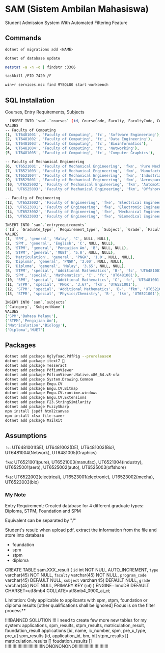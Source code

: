 # SAM (Sistem Ambilan Mahasiswa)
Student Admission System With Automated Filtering Feature

## Commands

```bash
dotnet ef migrations add <NAME>
```

```bash
dotnet ef database update
```

```bash
netstat -a -n -o | findstr :3306 
```

```bash
taskkill /PID 7420 /F
```

```bash
win+r services.msc find MYSQL80 start workbench
```


## SQL Installation

Courses, Entry Requirements, Subjects

```bash
  INSERT INTO `sam`.`courses` (id, CourseCode, Faculty, FacultyCode, CourseName)
VALUES
-- Faculty of Computing
(1, 'UT6481001', 'Faculty of Computing', 'fc', 'Software Engineering'),
(2, 'UT6481002', 'Faculty of Computing', 'fc', 'Data Engineering'),
(3, 'UT6481003', 'Faculty of Computing', 'fc', 'Bioinformatics'),
(4, 'UT6481004', 'Faculty of Computing', 'fc', 'Networking'),
(5, 'UT6481005', 'Faculty of Computing', 'fc', 'Computer Graphics'),

-- Faculty of Mechanical Engineering
(6, 'UT6521001', 'Faculty of Mechanical Engineering', 'fkm', 'Pure Mechanical Engineering'),
(7, 'UT6521003', 'Faculty of Mechanical Engineering', 'fkm', 'Manufacturing Engineering'),
(8, 'UT6521004', 'Faculty of Mechanical Engineering', 'fkm', 'Industrial Engineering'),
(9, 'UT6525001', 'Faculty of Mechanical Engineering', 'fkm', 'Aerospace Engineering'),
(10, 'UT6525002', 'Faculty of Mechanical Engineering', 'fkm', 'Automotive Engineering'),
(11, 'UT6525003', 'Faculty of Mechanical Engineering', 'fkm', 'Offshore Engineering'),

-- Faculty of Engineering
(12, 'UT6522002', 'Faculty of Engineering', 'fke', 'Electrical Engineering'),
(13, 'UT6523001', 'Faculty of Engineering', 'fke', 'Electronic Engineering'),
(14, 'UT6523002', 'Faculty of Engineering', 'fke', 'Mechanical Engineering'),
(15, 'UT6523003', 'Faculty of Engineering', 'fke', 'Biomedical Engineering');

INSERT INTO `sam`.`entryrequirements`
(`Id`, `Graduate_type`, `Requirement_type`, `Subject`, `Grade`, `Faculty`, `Program_code`)
VALUES
(1, 'SPM', 'general', 'Malay', 'C', NULL, NULL),
(2, 'SPM', 'general', 'English', 'C', NULL, NULL),
(3, 'STPM', 'general', 'Pengajian Am', 'B', NULL, NULL),
(4, 'STPM', 'general', 'MUET', '5.0', NULL, NULL),
(5, 'Matriculation', 'general', 'PNGK', '1.0', NULL, NULL),
(6, 'Diploma', 'general', 'PNGK', '2.00', NULL, NULL),
(7, 'Diploma', 'general', 'Malay', '3.65', NULL, NULL),
(8, 'STPM', 'special', 'Additional Mathematics', 'B-', 'fc', 'UT6481001'),
(9, 'SPM', 'special', 'Mathematics', 'C', 'fc', 'UT6481001'),
(10, 'SPM', 'special', 'Additional Mathematics', 'C', 'fc', 'UT6481001'),
(11, 'STPM', 'special', 'PNGK', '3.67', 'fkm', 'UT6521001'),
(12, 'STPM', 'special', 'Additional Mathematics', 'B-', 'fkm', 'UT6521001'),
(13, 'STPM', 'special', 'Physics/Chemistry', 'B-', 'fkm', 'UT6521001');

INSERT INTO `sam`.`subjects`
(`Category`, `SubjectName`)
VALUES
('SPM','Bahasa Melayu'),
('STPM','Pengajian Am'),
('Matriculation','Biology'),
('Diploma','MUET')

```
    
## Packages
```bash
dotnet add package UglyToad.PdfPig --prerelease❌ 
dotnet add package itext7 🤩
dotnet add package Tesseract
dotnet add package PdfiumViewer
dotnet add package PdfiumViewer.Native.x86_64.v8-xfa
dotnet add package System.Drawing.Common
dotnet add package Emgu.CV
dotnet add package Emgu.CV.Bitmap
dotnet add package Emgu.CV.runtime.windows
dotnet add package Emgu.CV.Extensions
dotnet add package F23.StringSimilarity
dotnet add package FuzzySharp
npm install jspdf html2canvas
npm install xlsx file-saver
dotnet add package MailKit

```


## Assumptions

`fc`: UT6481001(SE), UT6481002(DE), UT6481003(Bio), UT6481004(Network), UT6481005(Graphics)

`fkm`: UT6521001(pure), UT6521003(manufac), UT6521004(industry), UT6525001(aero), UT6525002(auto), UT6525003(offshore)

`fke`: UT6522002(electrical), UT6523001(electronic), UT6523002(mecha), UT6523003(bio)

### My Note

Entry Requirement: 
Created database for 4 different graduate types: Diploma, STPM, Foundation and SPM

Equivalent can be separated by "/"

Student's result:
when upload pdf, extract the information from the file and store into database
- foundation
- spm
- stpm
- diploma

CREATE TABLE sam.XXX_result (
  `id` int NOT NULL AUTO_INCREMENT,
  `type` varchar(45) NOT NULL,
  `faculty` varchar(45) NOT NULL,
  `program_code` varchar(45) DEFAULT NULL,
  `subject` varchar(45) DEFAULT NULL,
  `grade` varchar(45) NOT NULL,
  PRIMARY KEY (`id`)
) ENGINE=InnoDB DEFAULT CHARSET=utf8mb4 COLLATE=utf8mb4_0900_ai_ci;

Limitation:
Only applicable to applicants with spm, stpm, foundation or diploma results [other qualifications shall be ignored] 
Focus is on the filter process**

!!!!BANNED SOLUTION !!!
i need to create few more new tables for my system: applications, spm_results, stpm_results, matriculation_result, foundation_result
applications [id, name, ic_number, spm, pre_u_type, pre_u]
spm_results [id, application_id, bm, bi]
stpm_results []
matriculation_results []
foudation_results []
!!!!!!!!!!!!!!!!!!!!!!!!!!!!!!NONONONONO!!!!!!!!!!!!!!!!!!!!!!!!!!!


